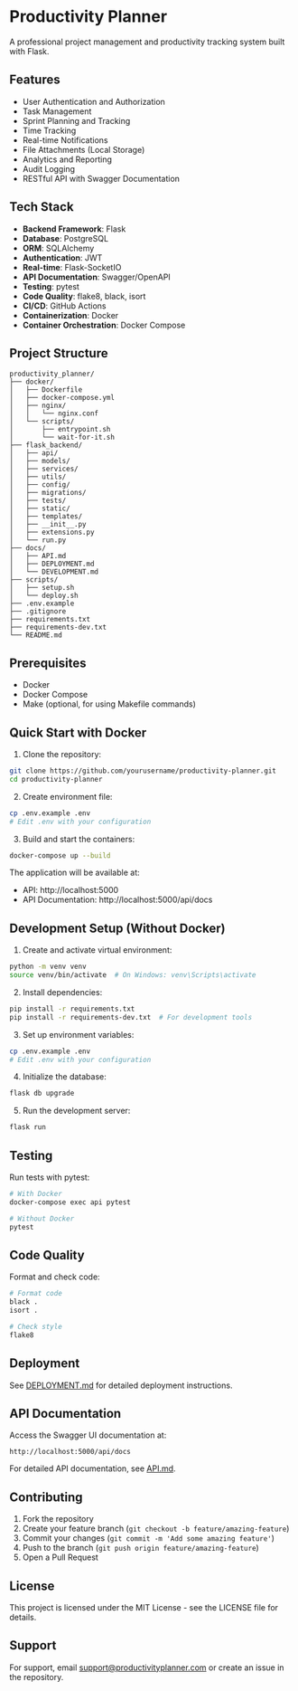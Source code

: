 # Productivity Planner

A professional project management and productivity tracking system built with Flask.

## Features

- User Authentication and Authorization
- Task Management
- Sprint Planning and Tracking
- Time Tracking
- Real-time Notifications
- File Attachments (Local Storage)
- Analytics and Reporting
- Audit Logging
- RESTful API with Swagger Documentation

## Tech Stack

- **Backend Framework**: Flask
- **Database**: PostgreSQL
- **ORM**: SQLAlchemy
- **Authentication**: JWT
- **Real-time**: Flask-SocketIO
- **API Documentation**: Swagger/OpenAPI
- **Testing**: pytest
- **Code Quality**: flake8, black, isort
- **CI/CD**: GitHub Actions
- **Containerization**: Docker
- **Container Orchestration**: Docker Compose

## Project Structure

```
productivity_planner/
├── docker/
│   ├── Dockerfile
│   ├── docker-compose.yml
│   ├── nginx/
│   │   └── nginx.conf
│   └── scripts/
│       ├── entrypoint.sh
│       └── wait-for-it.sh
├── flask_backend/
│   ├── api/
│   ├── models/
│   ├── services/
│   ├── utils/
│   ├── config/
│   ├── migrations/
│   ├── tests/
│   ├── static/
│   ├── templates/
│   ├── __init__.py
│   ├── extensions.py
│   └── run.py
├── docs/
│   ├── API.md
│   ├── DEPLOYMENT.md
│   └── DEVELOPMENT.md
├── scripts/
│   ├── setup.sh
│   └── deploy.sh
├── .env.example
├── .gitignore
├── requirements.txt
├── requirements-dev.txt
└── README.md
```

## Prerequisites

- Docker
- Docker Compose
- Make (optional, for using Makefile commands)

## Quick Start with Docker

1. Clone the repository:
```bash
git clone https://github.com/yourusername/productivity-planner.git
cd productivity-planner
```

2. Create environment file:
```bash
cp .env.example .env
# Edit .env with your configuration
```

3. Build and start the containers:
```bash
docker-compose up --build
```

The application will be available at:
- API: http://localhost:5000
- API Documentation: http://localhost:5000/api/docs

## Development Setup (Without Docker)

1. Create and activate virtual environment:
```bash
python -m venv venv
source venv/bin/activate  # On Windows: venv\Scripts\activate
```

2. Install dependencies:
```bash
pip install -r requirements.txt
pip install -r requirements-dev.txt  # For development tools
```

3. Set up environment variables:
```bash
cp .env.example .env
# Edit .env with your configuration
```

4. Initialize the database:
```bash
flask db upgrade
```

5. Run the development server:
```bash
flask run
```

## Testing

Run tests with pytest:
```bash
# With Docker
docker-compose exec api pytest

# Without Docker
pytest
```

## Code Quality

Format and check code:
```bash
# Format code
black .
isort .

# Check style
flake8
```

## Deployment

See [DEPLOYMENT.md](docs/DEPLOYMENT.md) for detailed deployment instructions.

## API Documentation

Access the Swagger UI documentation at:
```
http://localhost:5000/api/docs
```

For detailed API documentation, see [API.md](docs/API.md).

## Contributing

1. Fork the repository
2. Create your feature branch (`git checkout -b feature/amazing-feature`)
3. Commit your changes (`git commit -m 'Add some amazing feature'`)
4. Push to the branch (`git push origin feature/amazing-feature`)
5. Open a Pull Request

## License

This project is licensed under the MIT License - see the LICENSE file for details.

## Support

For support, email support@productivityplanner.com or create an issue in the repository. 